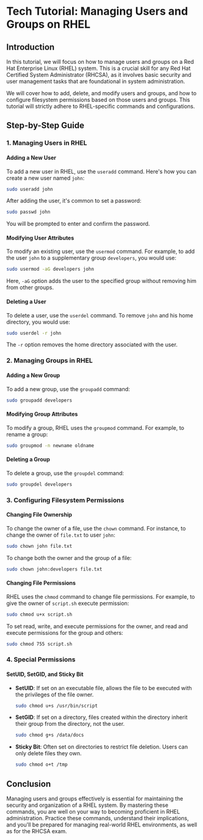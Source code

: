 # Tech Tutorial: Managing Users and Groups on RHEL

## Introduction

In this tutorial, we will focus on how to manage users and groups on a Red Hat Enterprise Linux (RHEL) system. This is a crucial skill for any Red Hat Certified System Administrator (RHCSA), as it involves basic security and user management tasks that are foundational in system administration.

We will cover how to add, delete, and modify users and groups, and how to configure filesystem permissions based on those users and groups. This tutorial will strictly adhere to RHEL-specific commands and configurations.

## Step-by-Step Guide

### 1. Managing Users in RHEL

#### Adding a New User

To add a new user in RHEL, use the `useradd` command. Here's how you can create a new user named `john`:

```bash
sudo useradd john
```

After adding the user, it's common to set a password:

```bash
sudo passwd john
```

You will be prompted to enter and confirm the password.

#### Modifying User Attributes

To modify an existing user, use the `usermod` command. For example, to add the user `john` to a supplementary group `developers`, you would use:

```bash
sudo usermod -aG developers john
```

Here, `-aG` option adds the user to the specified group without removing him from other groups.

#### Deleting a User

To delete a user, use the `userdel` command. To remove `john` and his home directory, you would use:

```bash
sudo userdel -r john
```

The `-r` option removes the home directory associated with the user.

### 2. Managing Groups in RHEL

#### Adding a New Group

To add a new group, use the `groupadd` command:

```bash
sudo groupadd developers
```

#### Modifying Group Attributes

To modify a group, RHEL uses the `groupmod` command. For example, to rename a group:

```bash
sudo groupmod -n newname oldname
```

#### Deleting a Group

To delete a group, use the `groupdel` command:

```bash
sudo groupdel developers
```

### 3. Configuring Filesystem Permissions

#### Changing File Ownership

To change the owner of a file, use the `chown` command. For instance, to change the owner of `file.txt` to user `john`:

```bash
sudo chown john file.txt
```

To change both the owner and the group of a file:

```bash
sudo chown john:developers file.txt
```

#### Changing File Permissions

RHEL uses the `chmod` command to change file permissions. For example, to give the owner of `script.sh` execute permission:

```bash
sudo chmod u+x script.sh
```

To set read, write, and execute permissions for the owner, and read and execute permissions for the group and others:

```bash
sudo chmod 755 script.sh
```

### 4. Special Permissions

#### SetUID, SetGID, and Sticky Bit

- **SetUID**: If set on an executable file, allows the file to be executed with the privileges of the file owner.

  ```bash
  sudo chmod u+s /usr/bin/script
  ```

- **SetGID**: If set on a directory, files created within the directory inherit their group from the directory, not the user.

  ```bash
  sudo chmod g+s /data/docs
  ```

- **Sticky Bit**: Often set on directories to restrict file deletion. Users can only delete files they own.

  ```bash
  sudo chmod o+t /tmp
  ```

## Conclusion

Managing users and groups effectively is essential for maintaining the security and organization of a RHEL system. By mastering these commands, you are well on your way to becoming proficient in RHEL administration. Practice these commands, understand their implications, and you'll be prepared for managing real-world RHEL environments, as well as for the RHCSA exam.